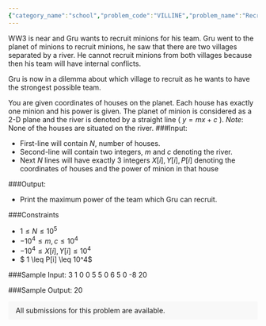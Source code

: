 ```yaml
---
{"category_name":"school","problem_code":"VILLINE","problem_name":"Recruit Villagers","problemComponents":{"constraints":"","constraintsState":false,"subtasks":"","subtasksState":false,"inputFormat":"","inputFormatState":false,"outputFormat":"","outputFormatState":false,"sampleTestCases":{}},"video_editorial_url":"https://youtu.be/V-dZLLDVTgs","languages_supported":{"0":"CPP14","1":"C","2":"JAVA","3":"PYTH 3.6","4":"PYTH","5":"PYP3","6":"CS2","7":"ADA","8":"PYPY","9":"TEXT","10":"PAS fpc","11":"NODEJS","12":"RUBY","13":"PHP","14":"GO","15":"HASK","16":"TCL","17":"PERL","18":"SCALA","19":"LUA","20":"kotlin","21":"BASH","22":"JS","23":"LISP sbcl","24":"rust","25":"PAS gpc","26":"BF","27":"CLOJ","28":"R","29":"D","30":"CAML","31":"FORT","32":"ASM","33":"swift","34":"FS","35":"WSPC","36":"LISP clisp","37":"SQL","38":"SCM guile","39":"PERL6","40":"ERL","41":"CLPS","42":"ICK","43":"NICE","44":"PRLG","45":"ICON","46":"COB","47":"SCM chicken","48":"PIKE","49":"SCM qobi","50":"ST","51":"NEM"},"max_timelimit":1,"source_sizelimit":50000,"problem_author":"priyam2k","problem_tester":"","date_added":"7-01-2020","tags":{"0":"maths","1":"plit2020","2":"priyam2k"},"problem_difficulty_level":"Simple","best_tag":"","editorial_url":"https://discuss.codechef.com/problems/VILLINE","time":{"view_start_date":1578942000,"submit_start_date":1578942000,"visible_start_date":1578942000,"end_date":1735669800},"is_direct_submittable":false,"problemDiscussURL":"https://discuss.codechef.com/search?q=VILLINE","is_proctored":false,"visitedContests":{},"layout":"problem"}
---
```

WW3 is near and Gru wants to recruit minions for his team. Gru went to the planet of minions to recruit minions, he saw that there are two villages separated by a river. He cannot recruit minions from both villages because then his team will have internal conflicts. 

Gru is now in a dilemma about which village to recruit as he wants to have the strongest possible team.

You are given coordinates of houses on the planet. Each house has exactly one minion and his power is given. The planet of minion is considered as a 2-D plane and the river is denoted by a straight line ( $y=mx+c$ ). 
$Note:$ None of the houses are situated on the river.
###Input:

- First-line will contain $N$, number of houses. 
- Second-line will contain two integers, $m$ and $c$ denoting the river.
- Next $N$ lines will have exactly 3 integers $X[i], Y[i], P[i]$ denoting the coordinates of houses and the power of minion in that house 

###Output:
- Print the maximum power of the team which Gru can recruit.


###Constraints 
- $1 \leq N \leq 10^5$
- $-10^4 \leq m,c \leq 10^4$
- $-10^4 \leq X[i], Y[i] \leq 10^4$
- $ 1 \leq P[i] \leq 10^4$




###Sample Input:
	3
	1 0
	0 5 5
	0 6 5
	0 -8 20

###Sample Output:
	20
	

<aside style='background: #f8f8f8;padding: 10px 15px;'><div>All submissions for this problem are available.</div></aside>